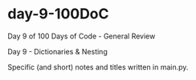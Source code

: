 # day-9-100DoC
Day 9 of 100 Days of Code - General Review

Day 9 - Dictionaries & Nesting

Specific (and short) notes and titles written in main.py.
